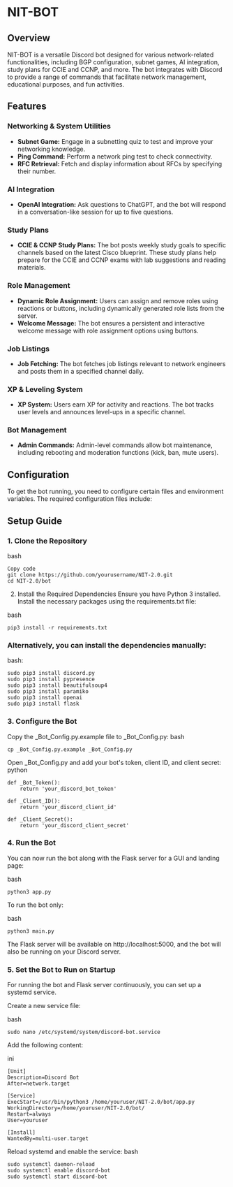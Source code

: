 # NIT-BOT

## Overview
NIT-BOT is a versatile Discord bot designed for various network-related functionalities, including BGP configuration, subnet games, AI integration, study plans for CCIE and CCNP, and more. The bot integrates with Discord to provide a range of commands that facilitate network management, educational purposes, and fun activities.

## Features

### Networking & System Utilities
- **Subnet Game:** Engage in a subnetting quiz to test and improve your networking knowledge.
- **Ping Command:** Perform a network ping test to check connectivity.
- **RFC Retrieval:** Fetch and display information about RFCs by specifying their number.

### AI Integration
- **OpenAI Integration:** Ask questions to ChatGPT, and the bot will respond in a conversation-like session for up to five questions.

### Study Plans
- **CCIE & CCNP Study Plans:** The bot posts weekly study goals to specific channels based on the latest Cisco blueprint. These study plans help prepare for the CCIE and CCNP exams with lab suggestions and reading materials.

### Role Management
- **Dynamic Role Assignment:** Users can assign and remove roles using reactions or buttons, including dynamically generated role lists from the server.
- **Welcome Message:** The bot ensures a persistent and interactive welcome message with role assignment options using buttons.

### Job Listings
- **Job Fetching:** The bot fetches job listings relevant to network engineers and posts them in a specified channel daily.

### XP & Leveling System
- **XP System:** Users earn XP for activity and reactions. The bot tracks user levels and announces level-ups in a specific channel.

### Bot Management
- **Admin Commands:** Admin-level commands allow bot maintenance, including rebooting and moderation functions (kick, ban, mute users).

## Configuration

To get the bot running, you need to configure certain files and environment variables. The required configuration files include:

## Setup Guide

### 1. Clone the Repository
bash
```
Copy code
git clone https://github.com/yourusername/NIT-2.0.git
cd NIT-2.0/bot
```

2. Install the Required Dependencies
Ensure you have Python 3 installed. Install the necessary packages using the requirements.txt file:

bash
```
pip3 install -r requirements.txt
```

### Alternatively, you can install the dependencies manually:

bash:
```
sudo pip3 install discord.py
sudo pip3 install pypresence
sudo pip3 install beautifulsoup4
sudo pip3 install paramiko
sudo pip3 install openai
sudo pip3 install flask
```

### 3. Configure the Bot
Copy the _Bot_Config.py.example file to _Bot_Config.py:
bash
```
cp _Bot_Config.py.example _Bot_Config.py
```
Open _Bot_Config.py and add your bot's token, client ID, and client secret:
python
```
def _Bot_Token():
    return 'your_discord_bot_token'

def _Client_ID():
    return 'your_discord_client_id'

def _Client_Secret():
    return 'your_discord_client_secret'
```
### 4. Run the Bot
You can now run the bot along with the Flask server for a GUI and landing page:

bash
```
python3 app.py
```
To run the bot only:

bash
```
python3 main.py
```

The Flask server will be available on http://localhost:5000, and the bot will also be running on your Discord server.

### 5. Set the Bot to Run on Startup
For running the bot and Flask server continuously, you can set up a systemd service.

Create a new service file:

bash
```
sudo nano /etc/systemd/system/discord-bot.service
```
Add the following content:

ini
```
[Unit]
Description=Discord Bot
After=network.target

[Service]
ExecStart=/usr/bin/python3 /home/youruser/NIT-2.0/bot/app.py
WorkingDirectory=/home/youruser/NIT-2.0/bot/
Restart=always
User=youruser

[Install]
WantedBy=multi-user.target
```

Reload systemd and enable the service:
bash
```
sudo systemctl daemon-reload
sudo systemctl enable discord-bot
sudo systemctl start discord-bot
```

